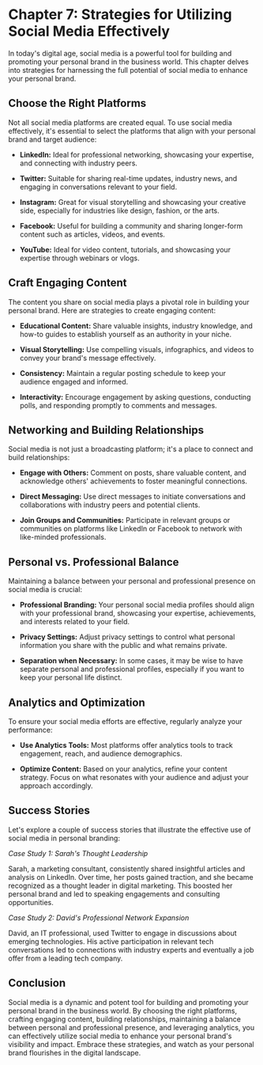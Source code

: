 Chapter 7: Strategies for Utilizing Social Media Effectively
============================================================

In today's digital age, social media is a powerful tool for building and promoting your personal brand in the business world. This chapter delves into strategies for harnessing the full potential of social media to enhance your personal brand.

Choose the Right Platforms
--------------------------

Not all social media platforms are created equal. To use social media effectively, it's essential to select the platforms that align with your personal brand and target audience:

* **LinkedIn:** Ideal for professional networking, showcasing your expertise, and connecting with industry peers.

* **Twitter:** Suitable for sharing real-time updates, industry news, and engaging in conversations relevant to your field.

* **Instagram:** Great for visual storytelling and showcasing your creative side, especially for industries like design, fashion, or the arts.

* **Facebook:** Useful for building a community and sharing longer-form content such as articles, videos, and events.

* **YouTube:** Ideal for video content, tutorials, and showcasing your expertise through webinars or vlogs.

Craft Engaging Content
----------------------

The content you share on social media plays a pivotal role in building your personal brand. Here are strategies to create engaging content:

* **Educational Content:** Share valuable insights, industry knowledge, and how-to guides to establish yourself as an authority in your niche.

* **Visual Storytelling:** Use compelling visuals, infographics, and videos to convey your brand's message effectively.

* **Consistency:** Maintain a regular posting schedule to keep your audience engaged and informed.

* **Interactivity:** Encourage engagement by asking questions, conducting polls, and responding promptly to comments and messages.

Networking and Building Relationships
-------------------------------------

Social media is not just a broadcasting platform; it's a place to connect and build relationships:

* **Engage with Others:** Comment on posts, share valuable content, and acknowledge others' achievements to foster meaningful connections.

* **Direct Messaging:** Use direct messages to initiate conversations and collaborations with industry peers and potential clients.

* **Join Groups and Communities:** Participate in relevant groups or communities on platforms like LinkedIn or Facebook to network with like-minded professionals.

Personal vs. Professional Balance
---------------------------------

Maintaining a balance between your personal and professional presence on social media is crucial:

* **Professional Branding:** Your personal social media profiles should align with your professional brand, showcasing your expertise, achievements, and interests related to your field.

* **Privacy Settings:** Adjust privacy settings to control what personal information you share with the public and what remains private.

* **Separation when Necessary:** In some cases, it may be wise to have separate personal and professional profiles, especially if you want to keep your personal life distinct.

Analytics and Optimization
--------------------------

To ensure your social media efforts are effective, regularly analyze your performance:

* **Use Analytics Tools:** Most platforms offer analytics tools to track engagement, reach, and audience demographics.

* **Optimize Content:** Based on your analytics, refine your content strategy. Focus on what resonates with your audience and adjust your approach accordingly.

Success Stories
---------------

Let's explore a couple of success stories that illustrate the effective use of social media in personal branding:

*Case Study 1: Sarah's Thought Leadership*

Sarah, a marketing consultant, consistently shared insightful articles and analysis on LinkedIn. Over time, her posts gained traction, and she became recognized as a thought leader in digital marketing. This boosted her personal brand and led to speaking engagements and consulting opportunities.

*Case Study 2: David's Professional Network Expansion*

David, an IT professional, used Twitter to engage in discussions about emerging technologies. His active participation in relevant tech conversations led to connections with industry experts and eventually a job offer from a leading tech company.

Conclusion
----------

Social media is a dynamic and potent tool for building and promoting your personal brand in the business world. By choosing the right platforms, crafting engaging content, building relationships, maintaining a balance between personal and professional presence, and leveraging analytics, you can effectively utilize social media to enhance your personal brand's visibility and impact. Embrace these strategies, and watch as your personal brand flourishes in the digital landscape.
